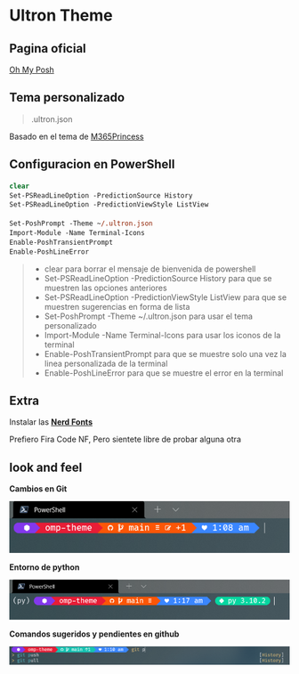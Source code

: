 # Ultron Theme

## Pagina oficial

[Oh My Posh](https://ohmyposh.dev/)

## Tema personalizado

> .ultron.json

Basado en el tema de [M365Princess](https://github.com/JanDeDobbeleer/oh-my-posh/blob/main/themes/M365Princess.omp.json
)

## Configuracion en PowerShell

```ps
clear
Set-PSReadLineOption -PredictionSource History
Set-PSReadLineOption -PredictionViewStyle ListView

Set-PoshPrompt -Theme ~/.ultron.json
Import-Module -Name Terminal-Icons
Enable-PoshTransientPrompt
Enable-PoshLineError
```

>- clear para borrar el mensaje de bienvenida de powershell
>- Set-PSReadLineOption -PredictionSource History para que se muestren las opciones anteriores
>- Set-PSReadLineOption -PredictionViewStyle ListView para que se muestren sugerencias en forma de lista
>- Set-PoshPrompt -Theme ~/.ultron.json para usar el tema personalizado
>- Import-Module -Name Terminal-Icons para usar los iconos de la terminal
>- Enable-PoshTransientPrompt para que se muestre solo una vez la linea personalizada de la terminal
>- Enable-PoshLineError para que se muestre el error en la terminal

## Extra

Instalar las [**Nerd Fonts**](https://www.nerdfonts.com/)

Prefiero Fira Code NF, Pero sientete libre de probar alguna otra

## look and feel

**Cambios en Git**

![Iconos con git](git.png)

**Entorno de python**

![Entorno python](python.png)

**Comandos sugeridos y pendientes en github**

![Historial](change.png)
